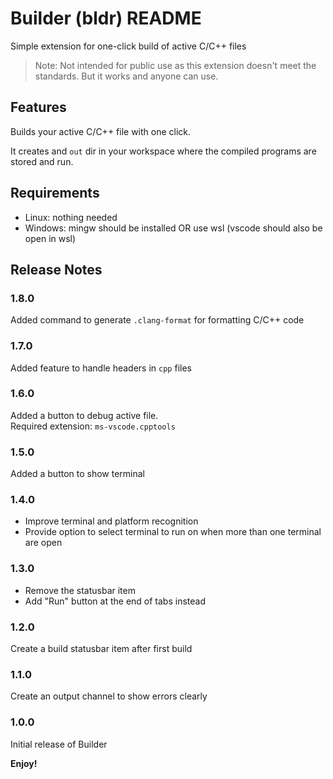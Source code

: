 # Builder (bldr) README

Simple extension for one-click build of active C/C++ files

> Note: Not intended for public use as this extension doesn't meet the standards. But it works and anyone can use.

## Features

Builds your active C/C++ file with one click.

It creates and `out` dir in your workspace where the compiled programs are stored and run.

## Requirements

- Linux: nothing needed
- Windows: mingw should be installed OR use wsl (vscode should also be open in wsl)

## Release Notes

### 1.8.0

Added command to generate `.clang-format` for formatting C/C++ code

### 1.7.0

Added feature to handle headers in `cpp` files

### 1.6.0

Added a button to debug active file.<br>
Required extension: `ms-vscode.cpptools`

### 1.5.0

Added a button to show terminal

### 1.4.0

- Improve terminal and platform recognition
- Provide option to select terminal to run on when more than one terminal are open

### 1.3.0

- Remove the statusbar item
- Add "Run" button at the end of tabs instead

### 1.2.0

Create a build statusbar item after first build

### 1.1.0

Create an output channel to show errors clearly

### 1.0.0

Initial release of Builder

**Enjoy!**
